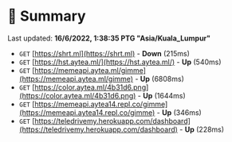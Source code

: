 # 📖 Summary
Last updated: **16/6/2022, 1:38:35 PTG "Asia/Kuala_Lumpur"**

- `GET` [https://shrt.ml](https://shrt.ml) - **Down** (215ms)
- `GET` [https://hst.aytea.ml/](https://hst.aytea.ml/) - **Up** (540ms)
- `GET` [https://memeapi.aytea.ml/gimme](https://memeapi.aytea.ml/gimme) - **Up** (6808ms)
- `GET` [https://color.aytea.ml/4b31d6.png](https://color.aytea.ml/4b31d6.png) - **Up** (1644ms)
- `GET` [https://memeapi.aytea14.repl.co/gimme](https://memeapi.aytea14.repl.co/gimme) - **Up** (346ms)
- `GET` [https://teledrivemy.herokuapp.com/dashboard](https://teledrivemy.herokuapp.com/dashboard) - **Up** (228ms)
